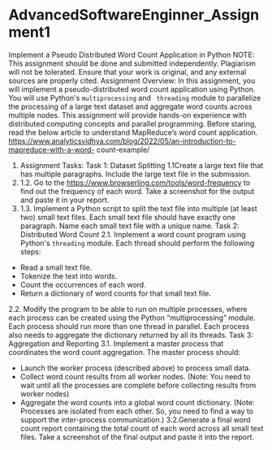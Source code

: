 # AdvancedSoftwareEnginner_Assignment1

Implement a Pseudo Distributed Word Count Application in Python 
NOTE: This assignment should be done and submitted independently. Plagiarism will not be tolerated. Ensure that your work is original, and any external sources are properly cited. 
Assignment Overview: 
In this assignment, you will implement a pseudo-distributed word count application using Python. You will use Python's `multiprocessing` and ` threading` module to parallelize the processing of a large text dataset and aggregate word counts across multiple nodes. This assignment will provide hands-on experience with distributed computing concepts and parallel programming. 
Before staring, read the below article to understand MapReduce’s word count application. 
https://www.analyticsvidhya.com/blog/2022/05/an-introduction-to-mapreduce-with-a-word- count-example/ 
1. Assignment Tasks:
Task 1: Dataset Splitting
1.1Create a large text file that has multiple paragraphs. Include the large text file in 
the submission. 
2.	1.2.  Go to the https://www.browserling.com/tools/word-frequency to find out the frequency of each word. Take a screenshot for the output and paste it in your report. 
3.	1.3.   Implement a Python script to split the text file into multiple (at least two) small text files. Each small text file should have exactly one paragraph. Name each small text file with a unique name. 
Task 2: Distributed Word Count 
2.1.  Implement a word count program using Python's `threading` module. Each thread should perform the following steps: 
- Read a small text file.
- Tokenize the text into words.
- Count the occurrences of each word.
- Return a dictionary of word counts for that small text file. 

2.2. Modify the program to be able to run on multiple processes, where each process can be created using the Python “multiprocessing” module. Each process should run more than one thread in parallel. Each process also needs to aggregate the dictionary returned by all its threads. 
Task 3: Aggregation and Reporting 
3.1. Implement a master process that coordinates the word count aggregation. The master process should: 
- Launch the worker process (described above) to process small data. 
- Collect word count results from all worker nodes. (Note: You need to wait until all the processes are complete before collecting results from worker nodes) 
- Aggregate the word counts into a global word count dictionary. (Note: Processes are isolated from each other. So, you need to find a way to support the inter-process communication.) 
3.2.Generate a final word count report containing the total count of each word across all small text files. Take a screenshot of the final output and paste it into the report. 

